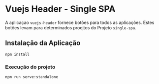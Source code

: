 # Vuejs Header - Single SPA
A aplicaçao `vuejs-header` fornece botões para todos as aplicações. Estes botões levam para determinados proejtos do Projeto ```single-spa```.

## Instalação da Aplicação
```bash
npm install
```

### Execução do projeto
```bash
npm run serve:standalone
```